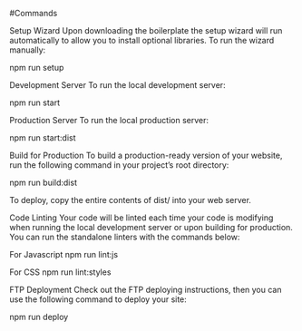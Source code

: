 #Commands

Setup Wizard
Upon downloading the boilerplate the setup wizard will run automatically to allow you to install optional libraries. To run the wizard manually:

npm run setup

Development Server
To run the local development server:

npm run start

Production Server
To run the local production server:

npm run start:dist

Build for Production
To build a production-ready version of your website, run the following command in your project’s root directory:

npm run build:dist

To deploy, copy the entire contents of dist/ into your web server.

Code Linting
Your code will be linted each time your code is modifying when running the local development server or upon building for production. You can run the standalone linters with the commands below:

For Javascript
npm run lint:js

For CSS
npm run lint:styles

FTP Deployment
Check out the FTP deploying instructions, then you can use the following command to deploy your site:

npm run deploy
